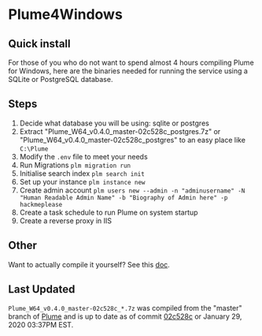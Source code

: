 # Plume4Windows

## Quick install

For those of you who do not want to spend almost 4 hours compiling Plume for Windows, here are the binaries needed for running the service using a SQLite or PostgreSQL database.

## Steps

1. Decide what database you will be using: sqlite or postgres
2. Extract "Plume_W64_v0.4.0_master-02c528c_postgres.7z" or "Plume_W64_v0.4.0_master-02c528c_postgres" to an easy place like `C:\Plume`
3. Modify the `.env` file to meet your needs
4. Run Migrations `plm migration run`
5. Initialise search index `plm search init`
6. Set up your instance `plm instance new`
7. Create admin account `plm users new --admin -n "adminusername" -N "Human Readable Admin Name" -b "Biography of Admin here" -p hackmeplease`
8. Create a task schedule to run Plume on system startup
9. Create a reverse proxy in IIS

## Other

Want to actually compile it yourself? See this [doc](https://github.com/Plume-org/docs/issues/82 "Install Plume on Windows").

## Last Updated

`Plume_W64_v0.4.0_master-02c528c_*.7z` was compiled from the "master" branch of [Plume](https://github.com/Plume-org/Plume/) and is up to date as of commit [02c528c](https://github.com/Plume-org/Plume/commit/02c528cae4385883d13bfff891d1656613d24edd) or January 29, 2020 03:37PM EST.
